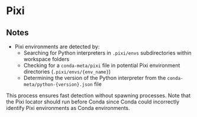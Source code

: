 # Pixi

## Notes

- Pixi environments are detected by:
  - Searching for Python interpreters in `.pixi/envs` subdirectories within workspace folders
  - Checking for a `conda-meta/pixi` file in potential Pixi environment directories (`.pixi/envs/{env_name}`)
  - Determining the version of the Python interpreter from the `conda-meta/python-{version}.json` file

This process ensures fast detection without spawning processes.
Note that the Pixi locator should run before Conda since Conda could incorrectly identify Pixi environments as Conda environments.

